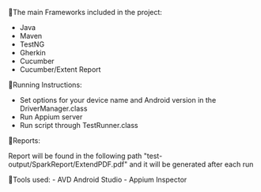  💢The main Frameworks included in the project:
  - Java
  - Maven
  - TestNG
  - Gherkin
  - Cucumber
  - Cucumber/Extent Report

 💢Running Instructions:
  - Set options for your device name and Android version in the DriverManager.class
  - Run Appium server
  - Run script through TestRunner.class

 💢Reports:

  Report will be found in the following path "test-output/SparkReport/ExtendPDF.pdf" and it will be generated after each run

 💢Tools used:
    - AVD Android Studio
    - Appium Inspector
